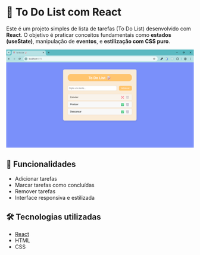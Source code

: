 # 📝 To Do List com React

Este é um projeto simples de lista de tarefas (To Do List) desenvolvido com **React**. O objetivo é praticar conceitos fundamentais como **estados (useState)**, manipulação de **eventos**, e **estilização com CSS puro**.

![Imagem do Projeto](./imagem.png) <!-- Substitua pelo caminho correto -->

## 🚀 Funcionalidades

- Adicionar tarefas
- Marcar tarefas como concluídas
- Remover tarefas
- Interface responsiva e estilizada

## 🛠️ Tecnologias utilizadas

- [React](https://react.dev/)
- HTML
- CSS
